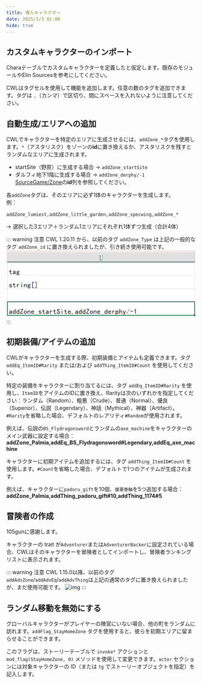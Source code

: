 ```yaml
---
title: 導入キャラクター
date: 2025/1/3 01:00
hide: true
---
```


## カスタムキャラクターのインポート

Charaテーブルでカスタムキャラクターを定義したと仮定します。既存のモジュールやElin Sourcesを参考にしてください。
<LinkCard t="SourceChara" u="https://docs.google.com/spreadsheets/d/1CJqsXFF2FLlpPz710oCpNFYF4W_5yoVn" />

CWLはタグセルを使用して機能を追加します。任意の数のタグを追加できます。タグは `,`（カンマ）で区切り、間にスペースを入れないように注意してください。


## 自動生成/エリアへの追加

CWLでキャラクターを特定のエリアに生成させるには、`addZone_*`タグを使用します。`*`（アスタリスク）をゾーンの**id**に置き換えるか、アスタリスクを残すとランダムなエリアに生成されます。
 
- startSite（野原）に生成する場合 → `addZone_startSite`  
- ダルフィ地下1階に生成する場合 → `addZone_derphy/-1`  
[SourceGame/Zone](https://docs.google.com/spreadsheets/d/16-LkHtVqjuN9U0rripjBn-nYwyqqSGg_/edit?gid=1819250752#gid=1819250752)の**id**列を参照してください。

各`addZone`タグは、そのエリアに必ず1体のキャラクターを生成します。  
例：  
```
addZone_lumiest,addZone_little_garden,addZone_specwing,addZone_*
```

→ 選択した3エリア＋ランダム1エリアにそれぞれ1体ずつ生成（合計4体）

::: warning 注意
CWL 1.20.11 から、以前のタグ `addZone_Type` は上記の一般的なタグ `addZone_id` に置き換えられましたが、引き続き使用可能です。
![img](./assets/spawn_chara.png)
:::

## 初期装備/アイテムの追加

CWLがキャラクターを生成する際、初期装備とアイテムも定義できます。タグ `addEq_ItemID#Rarity` または/および `addThing_ItemID#Count` を使用してください。

特定の装備をキャラクターに割り当てるには、タグ `addEq_ItemID#Rarity` を使用し、`ItemID`をアイテムのIDに置き換え、Rarityは次のいずれかを指定してください：ランダム（Random）、粗悪（Crude）、普通（Normal）、優良（Superior）、伝説（Legendary）、神話（Mythical）、神器（Artifact）。`#Rarity`を省略した場合、デフォルトのレアリティ`#Random`が使用されます。

例えば、伝説の`BS_Flydragonsword`とランダムの`axe_machine`をキャラクターのメイン武器に設定する場合：
**addZone_Palmia,addEq_BS_Flydragonsword#Legendary,addEq_axe_machine**

キャラクターに初期アイテムを追加するには、タグ `addThing_ItemID#Count` を使用します。`#Count`を省略した場合、デフォルトで1つのアイテムが生成されます。

例えば、キャラクターに`padoru_gift`を10個、`援軍巻軸`を5つ追加する場合：
**addZone_Palmia,addThing_padoru_gift#10,addThing_1174#5**

## 冒険者の作成

105gunに感謝します。

キャラクターの trait が`Adventurer`または`AdventurerBacker`に設定されている場合、CWLはそのキャラクターを冒険者としてインポートし、冒険者ランキングリストに表示されます。

::: warning 注意
CWL 1.15.0以降、以前のタグ`addAdvZone`/`addAdvEq`/`addAdvThing`は上記の通常のタグに置き換えられましたが、まだ使用可能です。
![img](https://i.postimg.cc/SN93258B/image.png)
:::

## ランダム移動を無効にする

グローバルキャラクターがプレイヤーの陣営にいない場合、他の町をランダムに訪れます。`addFlag_StayHomeZone` タグを使用すると、彼らを初期エリアに留まらせることができます。

このフラグは、ストーリーテーブルで `invoke*` アクションと `mod_flag(StayHomeZone, 0)` メソッドを使用して変更できます。`actor` セクションには対象キャラクターの ID（または `tg` でストーリーオブジェクトを指定）を記入します。
